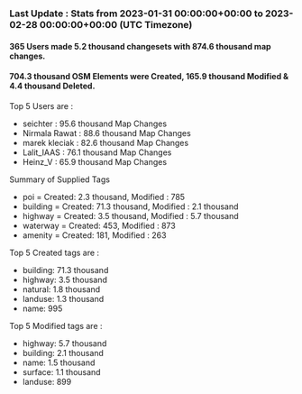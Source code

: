 ### Last Update : Stats from 2023-01-31 00:00:00+00:00 to 2023-02-28 00:00:00+00:00 (UTC Timezone)

#### 365 Users made 5.2 thousand changesets with 874.6 thousand map changes.
#### 704.3 thousand OSM Elements were Created, 165.9 thousand Modified & 4.4 thousand Deleted.

Top 5 Users are : 
- seichter : 95.6 thousand Map Changes
- Nirmala Rawat : 88.6 thousand Map Changes
- marek kleciak : 82.6 thousand Map Changes
- Lalit_IAAS : 76.1 thousand Map Changes
- Heinz_V : 65.9 thousand Map Changes

Summary of Supplied Tags
- poi = Created: 2.3 thousand, Modified : 785
- building = Created: 71.3 thousand, Modified : 2.1 thousand
- highway = Created: 3.5 thousand, Modified : 5.7 thousand
- waterway = Created: 453, Modified : 873
- amenity = Created: 181, Modified : 263


Top 5 Created tags are :
- building: 71.3 thousand
- highway: 3.5 thousand
- natural: 1.8 thousand
- landuse: 1.3 thousand
- name: 995


Top 5 Modified tags are :
- highway: 5.7 thousand
- building: 2.1 thousand
- name: 1.5 thousand
- surface: 1.1 thousand
- landuse: 899

